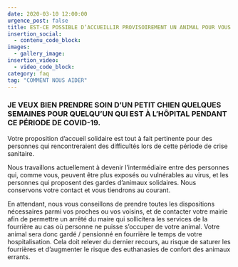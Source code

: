 ```yaml
---
date: 2020-03-10 12:00:00
urgence_post: false
title: EST-CE POSSIBLE D’ACCUEILLIR PROVISOIREMENT UN ANIMAL POUR VOUS AIDER ?
insertion_social:
  - contenu_code_block:
images:
  - gallery_image:
insertion_video:
  - video_code_block:
category: faq
tag: "COMMENT NOUS AIDER"
---
```


### **JE VEUX BIEN PRENDRE SOIN D’UN PETIT CHIEN QUELQUES SEMAINES POUR QUELQU’UN QUI EST &Agrave; L’H&Ocirc;PITAL PENDANT CE P&Eacute;RIODE DE COVID-19.**

Votre proposition d’accueil solidaire est tout &agrave; fait pertinente pour des personnes qui rencontreraient des difficult&eacute;s lors de cette p&eacute;riode de crise sanitaire.

Nous travaillons actuellement &agrave; devenir l’interm&eacute;diaire entre des personnes qui, comme vous, peuvent &ecirc;tre plus expos&eacute;s ou vuln&eacute;rables au virus, et les personnes qui proposent des gardes d’animaux solidaires. Nous conservons votre contact et vous tiendrons au courant.

En attendant, nous vous conseillons de prendre toutes les dispositions n&eacute;cessaires parmi vos proches ou vos voisins, et de contacter votre mairie afin de permettre un arr&ecirc;t&eacute; du maire qui sollicitera les services de la fourri&egrave;re au cas o&ugrave; personne ne puisse s’occuper de votre animal. Votre animal sera donc gard&eacute; / pensionn&eacute; en fourri&egrave;re le temps de votre hospitalisation. Cela doit relever du dernier recours, au risque de saturer les fourri&egrave;res et d’augmenter le risque des euthanasies de confort des animaux errants.